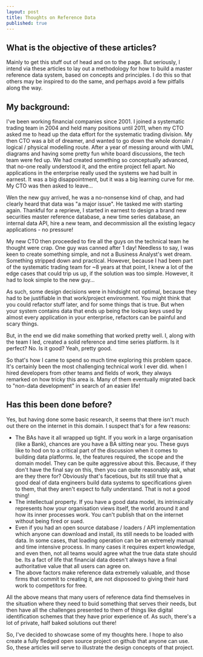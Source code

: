 ```yaml
---
layout: post
title: Thoughts on Reference Data
published: true
---
```


## What is the objective of these articles?

Mainly to get this stuff out of head and on to the page. But seriously, I intend via these articles to lay out a methodology for how to build a master reference data system, based on concepts and principles. I do this so that others may be inspired to do the same, and perhaps avoid a few pitfalls along the way.


## My background:

I've been working financial companies since 2001. I joined a systematic trading team in 2004 and held many positions until 2011, when my CTO asked me to head up the data effort for the systematic trading division. My then CTO was a bit of dreamer, and wanted to go down the whole domain / logical / physical modelling route. After a year of messing around with UML diagrams and having some pretty fun white board discussions, the tech team were fed up. We had created something so conceptually advanced, that no-one really understood it, and the entire project fell apart. No applications in the enterprise really used the systems we had built in earnest. It was a big disappointment, but it was a big learning curve for me. My CTO was then asked to leave... 

Wen the new guy arrived, he was a no-nonsense kind of chap, and had clearly heard that data was "a major issue". He tasked me with starting again. Thankful for a reprieve, I started in earnest to design a brand new securities master reference database, a new time series database, an internal data API, hire a new team, and decommission all the existing legacy applications - no pressure!

My new CTO then proceeded to fire all the guys on the technical team he thought were crap. One guy was canned after 1 day! Needless to say, I was keen to create something simple, and not a Business Analyst's wet dream. Something stripped down and practical. However, because I had been part of the systematic trading team for ~8 years at that point, I knew a lot of the edge cases that could trip us up, if the solution was too simple. However, it had to look simple to the new guy...

As such, some design decisions were in hindsight not optimal, because they had to be justifiable in that work/project environment. You might think that you could refactor stuff later, and for some things that is true. But when your system contains data that ends up being the lookup keys used by almost every application in your enterprise, refactors can be painful and scary things.

But, in the end we did make something that worked pretty well. I, along with the team I led, created a solid reference and time series platform. Is it perfect? No. Is it good? Yeah, pretty good.

So that's how I came to spend so much time exploring this problem space. It's certainly been the most challenging technical work I ever did. when I hired developers from other teams and fields of work, they always remarked on how tricky this area is. Many of them eventually migrated back to "non-data development" in search of an easier life!


## Has this been done before?

Yes, but having done some basic research, it seems that there isn't much out there on the internet in this domain. I suspect that's for a few reasons:


- The BAs have it all wrapped up tight. If you work in a large organisation (like a Bank), chances are you have a BA sitting near you. These guys like to hod on to a critical part of the discussion when it comes to building data platforms. Ie, the features required, the scope and the domain model. They can be quite aggressive about this. Because, if they don't have the final say on this, then you can quite reasonably ask, what are they there for? Obviously that's facetious, but its still true that a good deal of data engineers build data systems to specifications given to them, that they aren't expect to fully understand. That is not a good thing!
- The intellectual property. If you have a good data model, its intrinsically represents how your organisation views itself, the world around it and how its inner processes work. You can't publish that on the internet without being fired or sued.
- Even if you had an open source database / loaders / API implementation which anyone can download and install, its still needs to be loaded with data. In some cases, that loading operation can be an extremely manual and time intensive process. In many cases it requires expert knowledge, and even then, not all teams would agree what the true data state should be. Its a fact of life that financial data doesn't always have a final authoritative value that all users can agree on.
- The above factors make reference data extremely valuable, and those firms that commit to creating it, are not disposoed to giving their hard work to competitors for free.



All the above means that many users of reference data find themselves in the situation where they need to buid something that serves their needs, but then have all the challenges presented to them of things like digital identification schemes that they have prior experience of. As such, there's a lot of private, half baked solutions out there!


So, I've decided to showcase some of my thoughts here. I hope to also create a fully fledged open source project on github that anyone can use. So, these articles will serve to illustrate the design concepts of that project.
